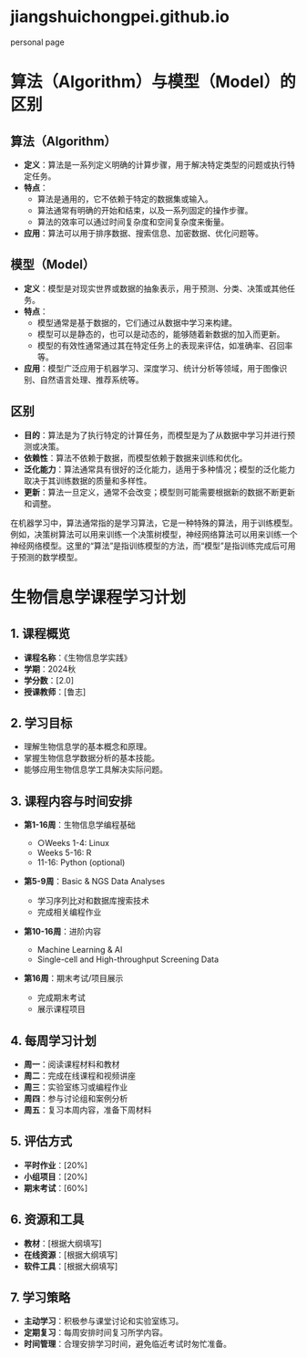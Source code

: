 # jiangshuichongpei.github.io
personal page


# 算法（Algorithm）与模型（Model）的区别

## 算法（Algorithm）
- **定义**：算法是一系列定义明确的计算步骤，用于解决特定类型的问题或执行特定任务。
- **特点**：
  - 算法是通用的，它不依赖于特定的数据集或输入。
  - 算法通常有明确的开始和结束，以及一系列固定的操作步骤。
  - 算法的效率可以通过时间复杂度和空间复杂度来衡量。
- **应用**：算法可以用于排序数据、搜索信息、加密数据、优化问题等。

## 模型（Model）
- **定义**：模型是对现实世界或数据的抽象表示，用于预测、分类、决策或其他任务。
- **特点**：
  - 模型通常是基于数据的，它们通过从数据中学习来构建。
  - 模型可以是静态的，也可以是动态的，能够随着新数据的加入而更新。
  - 模型的有效性通常通过其在特定任务上的表现来评估，如准确率、召回率等。
- **应用**：模型广泛应用于机器学习、深度学习、统计分析等领域，用于图像识别、自然语言处理、推荐系统等。

## 区别
- **目的**：算法是为了执行特定的计算任务，而模型是为了从数据中学习并进行预测或决策。
- **依赖性**：算法不依赖于数据，而模型依赖于数据来训练和优化。
- **泛化能力**：算法通常具有很好的泛化能力，适用于多种情况；模型的泛化能力取决于其训练数据的质量和多样性。
- **更新**：算法一旦定义，通常不会改变；模型则可能需要根据新的数据不断更新和调整。

在机器学习中，算法通常指的是学习算法，它是一种特殊的算法，用于训练模型。例如，决策树算法可以用来训练一个决策树模型，神经网络算法可以用来训练一个神经网络模型。这里的“算法”是指训练模型的方法，而“模型”是指训练完成后可用于预测的数学模型。






# 生物信息学课程学习计划

## 1. 课程概览
- **课程名称**：《生物信息学实践》
- **学期**：2024秋
- **学分数**：[2.0]
- **授课教师**：[鲁志]

## 2. 学习目标
- 理解生物信息学的基本概念和原理。
- 掌握生物信息学数据分析的基本技能。
- 能够应用生物信息学工具解决实际问题。

## 3. 课程内容与时间安排
- **第1-16周**：生物信息学编程基础
  - ○Weeks 1-4: Linux
  - Weeks 5-16: R
  - 11-16: Python (optional) 

- **第5-9周**：Basic & NGS Data Analyses 
  - 学习序列比对和数据库搜索技术
  - 完成相关编程作业
    
- **第10-16周**：进阶内容
  - Machine Learning & AI
  - Single-cell and High-throughput Screening Data

- **第16周**：期末考试/项目展示
  - 完成期末考试
  - 展示课程项目

## 4. 每周学习计划
- **周一**：阅读课程材料和教材
- **周二**：完成在线课程和视频讲座
- **周三**：实验室练习或编程作业
- **周四**：参与讨论组和案例分析
- **周五**：复习本周内容，准备下周材料

## 5. 评估方式
- **平时作业**：[20%]
- **小组项目**：[20%]
- **期末考试**：[60%]

## 6. 资源和工具
- **教材**：[根据大纲填写]
- **在线资源**：[根据大纲填写]
- **软件工具**：[根据大纲填写]

## 7. 学习策略
- **主动学习**：积极参与课堂讨论和实验室练习。
- **定期复习**：每周安排时间复习所学内容。
- **时间管理**：合理安排学习时间，避免临近考试时匆忙准备。
